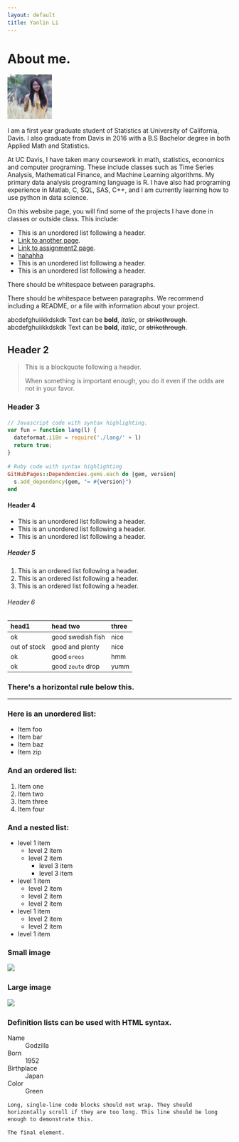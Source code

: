```yaml
---
layout: default
title: Yanlin Li
---
```



# [](#header-1)About me.

<img src="ProfilePic.JPG" width="100">

 I am a first year graduate student of Statistics at University of California, Davis. I also graduate from Davis in 2016 with a B.S Bachelor degree in both Applied Math and Statistics.

At UC Davis, I have taken many coursework in math, statistics, economics and computer programing. These include classes such as Time Series Analysis, Mathematical Finance, and Machine Learning algorithms. My primary data analysis programing language is R. I have also had programing experience in Matlab, C, SQL, SAS, C++, and I am currently learning how to use python in data science. 

On this website page, you will find some of the projects I have done in classes or outside class. This include: 

*   This is an unordered list following a header.
*   [Link to another page](another-page).
*   [Link to assignment2 page](assignment/assignment2.html).
*   [hahahha](historydata_regression)
*   This is an unordered list following a header.
*   This is an unordered list following a header.



There should be whitespace between paragraphs.

There should be whitespace between paragraphs. We recommend including a README, or a file with information about your project.


abcdefghuiikkdskdk Text can be **bold**, _italic_, or ~~strikethrough~~.
abcdefghuiikkdskdk Text can be **bold**, _italic_, or ~~strikethrough~~.

## [](#header-2)Header 2

> This is a blockquote following a header.
>
> When something is important enough, you do it even if the odds are not in your favor.

### [](#header-3)Header 3

```js
// Javascript code with syntax highlighting.
var fun = function lang(l) {
  dateformat.i18n = require('./lang/' + l)
  return true;
}
```

```ruby
# Ruby code with syntax highlighting
GitHubPages::Dependencies.gems.each do |gem, version|
  s.add_dependency(gem, "= #{version}")
end
```

#### [](#header-4)Header 4

*   This is an unordered list following a header.
*   This is an unordered list following a header.
*   This is an unordered list following a header.

##### [](#header-5)Header 5

1.  This is an ordered list following a header.
2.  This is an ordered list following a header.
3.  This is an ordered list following a header.

###### [](#header-6)Header 6

| head1        | head two          | three |
|:-------------|:------------------|:------|
| ok           | good swedish fish | nice  |
| out of stock | good and plenty   | nice  |
| ok           | good `oreos`      | hmm   |
| ok           | good `zoute` drop | yumm  |

### There's a horizontal rule below this.

* * *

### Here is an unordered list:

*   Item foo
*   Item bar
*   Item baz
*   Item zip

### And an ordered list:

1.  Item one
1.  Item two
1.  Item three
1.  Item four

### And a nested list:

- level 1 item
  - level 2 item
  - level 2 item
    - level 3 item
    - level 3 item
- level 1 item
  - level 2 item
  - level 2 item
  - level 2 item
- level 1 item
  - level 2 item
  - level 2 item
- level 1 item

### Small image

![](https://assets-cdn.github.com/images/icons/emoji/octocat.png)

### Large image

![](https://guides.github.com/activities/hello-world/branching.png)


### Definition lists can be used with HTML syntax.

<dl>
<dt>Name</dt>
<dd>Godzilla</dd>
<dt>Born</dt>
<dd>1952</dd>
<dt>Birthplace</dt>
<dd>Japan</dd>
<dt>Color</dt>
<dd>Green</dd>
</dl>

```
Long, single-line code blocks should not wrap. They should horizontally scroll if they are too long. This line should be long enough to demonstrate this.
```

```
The final element.
```
